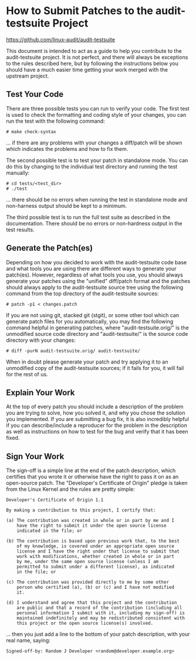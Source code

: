 How to Submit Patches to the audit-testsuite Project
===============================================================================
https://github.com/linux-audit/audit-testsuite

This document is intended to act as a guide to help you contribute to the
audit-testsuite project.  It is not perfect, and there will always be
exceptions to the rules described here, but by following the instructions below
you should have a much easier time getting your work merged with the upstream
project.

## Test Your Code

There are three possible tests you can run to verify your code.  The first
test is used to check the formatting and coding style of your changes, you
can run the test with the following command:

	# make check-syntax

... if there are any problems with your changes a diff/patch will be shown
which indicates the problems and how to fix them.

The second possible test is to test your patch in standalone mode.  You can do
this by changing to the individual test directory and running the test
manually:

	# cd tests/<test_dir>
	# ./test

... there should be no errors when running the test in standalone mode and
non-harness output should be kept to a minimum.

The third possible test is to run the full test suite as described in the
documentation.  There should be no errors or non-hardness output in the test
results.

## Generate the Patch(es)

Depending on how you decided to work with the audit-testsuite code base and
what tools you are using there are different ways to generate your patch(es).
However, regardless of what tools you use, you should always generate your
patches using the "unified" diff/patch format and the patches should always
apply to the audit-testsuite source tree using the following command from the
top directory of the audit-testsuite sources:

	# patch -p1 < changes.patch

If you are not using git, stacked git (stgit), or some other tool which can
generate patch files for you automatically, you may find the following command
helpful in generating patches, where "audit-testsuite.orig/" is the unmodified
source code directory and "audit-testsuite/" is the source code directory with
your changes:

	# diff -purN audit-testsuite.orig/ audit-testsuite/

When in doubt please generate your patch and try applying it to an unmodified
copy of the audit-testsuite sources; if it fails for you, it will fail for the
rest of us.

## Explain Your Work

At the top of every patch you should include a description of the problem you
are trying to solve, how you solved it, and why you chose the solution you
implemented.  If you are submitting a bug fix, it is also incredibly helpful
if you can describe/include a reproducer for the problem in the description as
well as instructions on how to test for the bug and verify that it has been
fixed.

## Sign Your Work

The sign-off is a simple line at the end of the patch description, which
certifies that you wrote it or otherwise have the right to pass it on as an
open-source patch.  The "Developer's Certificate of Origin" pledge is taken
from the Linux Kernel and the rules are pretty simple:

	Developer's Certificate of Origin 1.1

	By making a contribution to this project, I certify that:

	(a) The contribution was created in whole or in part by me and I
	    have the right to submit it under the open source license
	    indicated in the file; or

	(b) The contribution is based upon previous work that, to the best
	    of my knowledge, is covered under an appropriate open source
	    license and I have the right under that license to submit that
	    work with modifications, whether created in whole or in part
	    by me, under the same open source license (unless I am
	    permitted to submit under a different license), as indicated
	    in the file; or

	(c) The contribution was provided directly to me by some other
	    person who certified (a), (b) or (c) and I have not modified
	    it.

	(d) I understand and agree that this project and the contribution
	    are public and that a record of the contribution (including all
	    personal information I submit with it, including my sign-off) is
	    maintained indefinitely and may be redistributed consistent with
	    this project or the open source license(s) involved.

... then you just add a line to the bottom of your patch description, with
your real name, saying:

	Signed-off-by: Random J Developer <random@developer.example.org>
